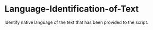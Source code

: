 # Language-Identification-of-Text
Identify native language of the text that has been provided to the script.
